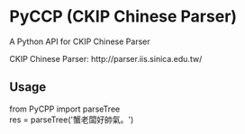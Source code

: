 <h1>PyCCP (CKIP Chinese Parser)</h1>
<p>A Python API for CKIP Chinese Parser</p>

<p>CKIP Chinese Parser: http://parser.iis.sinica.edu.tw/</p>


<h2>Usage</h2>
from PyCPP import parseTree<br>
res = parseTree('蟹老闆好帥氣。')
